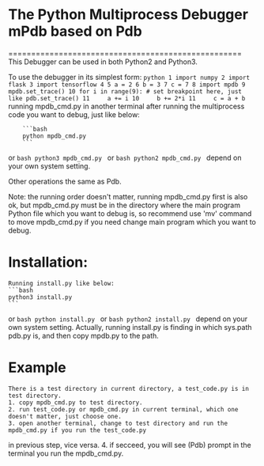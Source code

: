 # The Python Multiprocess Debugger mPdb based on Pdb
===================================================
This Debugger can be used in both Python2 and Python3. 
 
To use the debugger in its simplest form:
        ```python
         1 import numpy
         2 import flask
         3 import tensorflow
         4
         5 a = 2
         6 b = 3
         7 c = 7
         8 import mpdb
         9 mpdb.set_trace()
        10 for i in range(9): # set breakpoint here, just like pdb.set_trace()
        11     a += i
        10     b += 2*i
        11     c = a + b
        ```
running mpdb_cmd.py in another terminal after running the multiprocess code
you want to debug, just like below:
        
        ```bash
        python mpdb_cmd.py
        ```
or 
        ```bash
        python3 mpdb_cmd.py
        ```
or
        ```bash
        python2 mpdb_cmd.py
        ```
depend on your own system setting.

Other operations the same as Pdb.

Note: the running order doesn't matter, running mpdb_cmd.py first is also ok, but
      mpdb_cmd.py must be in the directory where the main program Python file
      which you want to debug is, so recommend use 'mv' command to move mpdb_cmd.py
      if you need change main program which you want to debug.

# Installation:
    Running install.py like below:
    ```bash
    python3 install.py
    ```
or
    ```bash
    python install.py
    ```
or
    ```bash
    python2 install.py
    ```
depend on your own system setting.
Actually, running install.py is finding in which sys.path pdb.py is, and then copy mpdb.py to the path.

# Example
    There is a test directory in current directory, a test_code.py is in test directory.
    1. copy mpdb_cmd.py to test directory.
    2. run test_code.py or mpdb_cmd.py in current terminal, which one doesn't matter, just choose one.
    3. open another terminal, change to test directory and run the mpdb_cmd.py if you run the test_code.py 
in previous step, vice versa.
    4. if secceed, you will see (Pdb) prompt in the terminal you run the mpdb_cmd.py.     





 



